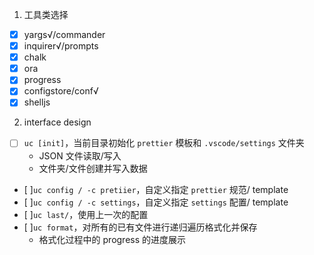 1. 工具类选择

- [x] yargs√/commander
- [x] inquirer√/prompts
- [x] chalk
- [x] ora
- [x] progress
- [x] configstore/conf√
- [x] shelljs

2. interface design

- [ ] `uc [init]`，当前目录初始化 `prettier` 模板和 `.vscode/settings` 文件夹
  - JSON 文件读取/写入
  - 文件夹/文件创建并写入数据
- [ ]`uc config / -c pretiier`，自定义指定 `prettier` 规范/ template
- [ ]`uc config / -c settings`，自定义指定 `settings` 配置/ template
- [ ]`uc last/`，使用上一次的配置
- [ ]`uc format`，对所有的已有文件进行递归遍历格式化并保存
  - 格式化过程中的 progress 的进度展示
